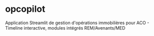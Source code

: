 # opcopilot
Application Streamlit de gestion d'opérations immobilières pour ACO - Timeline interactive, modules intégrés REM/Avenants/MED
